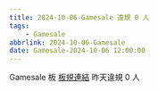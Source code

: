 ```yaml
---
title: 2024-10-06-Gamesale 違規 0 人
tags:
    - Gamesale
abbrlink: 2024-10-06-Gamesale
date: Gamesale-2024-10-06 12:00:00
---
```

Gamesale 板 [板規連結](https://www.ptt.cc/bbs/Gossiping/M.1637425085.A.07D.html)
昨天違規 0 人
